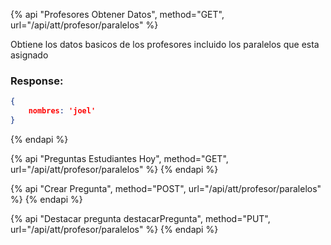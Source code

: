 {% api "Profesores Obtener Datos", method="GET", url="/api/att/profesor/paralelos" %}

Obtiene los datos basicos de los profesores incluido los paralelos que esta asignado

### Response:
```json
{
	nombres: 'joel'
}
```

{% endapi %}

{% api "Preguntas Estudiantes Hoy", method="GET", url="/api/att/profesor/paralelos" %}
{% endapi %}

{% api "Crear Pregunta", method="POST", url="/api/att/profesor/paralelos" %}
{% endapi %}

{% api "Destacar pregunta destacarPregunta", method="PUT", url="/api/att/profesor/paralelos" %}
{% endapi %}

<!-- # GET Profesores Obtener Datos

__URL__ 

```txt
/api/att/profesor/paralelos
```

__QUERY PARAMS__

__ESQUEMA__

_response_

{% include "./mocks/profesoresDatos.md" %}

# GET Preguntas Estudiantes Hoy

# POST Crear Pregunta

# PUT Destacar pregunta destacarPregunta -->

<!-- 
_request_

```js
```

__BODY__ -->

<!-- {% api "List App Pages", method="POST", url="https://www.magloft.com/api/portal/v1/app_pages/:app_id/page/:page" %}

This endpoint **returns** a list of all `app pages` that belong to the magazine

### Parameters:

| Name       | Type    | Desc                                                |
| :--------- | :------ | :-------------------------------------------------- |
| **app_id** | String  | App ID to list app pages for                        |
| **page**   | Integer | The page to list                                    |
| per_page   | Integer | Number of items to show per page                    |
| order_by   | Symbol  | Field to sort results by                            |
| order_dir  | Symbol  | Direction (asc, desc) to sort results by            |
| filter     | String  | Text filter to search pages by name, title and html |

### Response:

```json
{
  "id": 1234,
  "title": "Welcome to MagLoft"
}
```

{% endapi %} -->